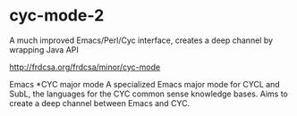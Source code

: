 # cyc-mode-2
A much improved Emacs/Perl/Cyc interface, creates a deep channel by wrapping Java API

http://frdcsa.org/frdcsa/minor/cyc-mode

<system>
  <title>cyc-mode</title>
  <short-description>
    Emacs *CYC major mode
  </short-description>
  <medium-description>
    A specialized Emacs major mode for CYCL and SubL, the languages
    for the CYC common sense knowledge bases. Aims to create a deep
    channel between Emacs and CYC.
  </medium-description>
  <long-description>
  </long-description>
  <depends></depends>
</system>
